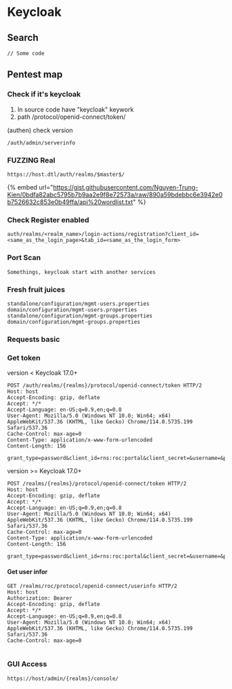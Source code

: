 # Keycloak

## Search

```
// Some code
```

## Pentest map

### Check if it's keycloak

1. In source code have "keycloak" keywork
2. path /protocol/openid-connect/token/

(authen) check version

```
/auth/admin/serverinfo
```

### FUZZING Real

```
https://host.dtl/auth/realms/$master$/
```

{% embed url="https://gist.githubusercontent.com/Nguyen-Trung-Kien/0bdfa82abc5795b7b9aa2e9f8e72573a/raw/890a59bdebbc6e3942e0b7526632c853e0b49ffa/api%20wordlist.txt" %}

### Check Register enabled

```
auth/realms/<realm_name>/login-actions/registration?client_id=<same_as_the_login_page>&tab_id=<same_as_the_login_form>
```



### Port Scan

```
Somethings, keycloak start with another services
```

### Fresh fruit juices

```
standalone/configuration/mgmt-users.properties
domain/configuration/mgmt-users.properties
standalone/configuration/mgmt-groups.properties
domain/configuration/mgmt-groups.properties
```



### Requests basic

### Get token

version < Keycloak 17.0+

```
POST /auth/realms/{realms}/protocol/openid-connect/token HTTP/2
Host: host
Accept-Encoding: gzip, deflate
Accept: */*
Accept-Language: en-US;q=0.9,en;q=0.8
User-Agent: Mozilla/5.0 (Windows NT 10.0; Win64; x64) AppleWebKit/537.36 (KHTML, like Gecko) Chrome/114.0.5735.199 Safari/537.36
Cache-Control: max-age=0
Content-Type: application/x-www-form-urlencoded
Content-Length: 156

grant_type=password&client_id=rns:roc:portal&client_secret=&username=&password=@&scope=openid+offline_access
```

version >= Keycloak 17.0+

```
POST /realms/{realms}/protocol/openid-connect/token HTTP/2
Host: host
Accept-Encoding: gzip, deflate
Accept: */*
Accept-Language: en-US;q=0.9,en;q=0.8
User-Agent: Mozilla/5.0 (Windows NT 10.0; Win64; x64) AppleWebKit/537.36 (KHTML, like Gecko) Chrome/114.0.5735.199 Safari/537.36
Cache-Control: max-age=0
Content-Type: application/x-www-form-urlencoded
Content-Length: 156

grant_type=password&client_id=rns:roc:portal&client_secret=&username=&password=@&scope=openid+offline_access
```

#### Get user infor

```
GET /realms/roc/protocol/openid-connect/userinfo HTTP/2
Host: host
Authorization: Bearer 
Accept-Encoding: gzip, deflate
Accept: */*
Accept-Language: en-US;q=0.9,en;q=0.8
User-Agent: Mozilla/5.0 (Windows NT 10.0; Win64; x64) AppleWebKit/537.36 (KHTML, like Gecko) Chrome/114.0.5735.199 Safari/537.36
Cache-Control: max-age=0


```



### GUI Access

```
https://host/admin/{realms}/console/
```
